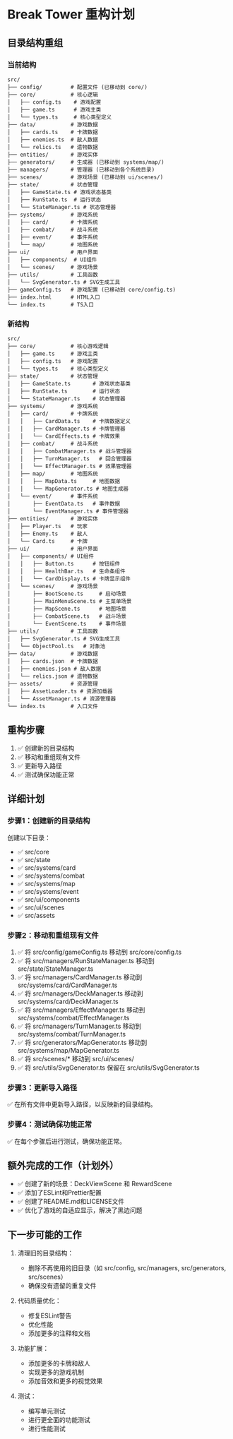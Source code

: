 # Break Tower 重构计划

## 目录结构重组

### 当前结构

```text
src/
├── config/         # 配置文件 (已移动到 core/)
├── core/           # 核心逻辑
│   ├── config.ts    # 游戏配置
│   ├── game.ts      # 游戏主类
│   └── types.ts     # 核心类型定义
├── data/           # 游戏数据
│   ├── cards.ts    # 卡牌数据
│   ├── enemies.ts  # 敌人数据
│   └── relics.ts   # 遗物数据
├── entities/       # 游戏实体
├── generators/     # 生成器 (已移动到 systems/map/)
├── managers/       # 管理器 (已移动到各个系统目录)
├── scenes/         # 游戏场景 (已移动到 ui/scenes/)
├── state/          # 状态管理
│   ├── GameState.ts # 游戏状态基类
│   ├── RunState.ts  # 运行状态
│   └── StateManager.ts # 状态管理器
├── systems/        # 游戏系统
│   ├── card/       # 卡牌系统
│   ├── combat/     # 战斗系统
│   ├── event/      # 事件系统
│   └── map/        # 地图系统
├── ui/             # 用户界面
│   ├── components/  # UI组件
│   └── scenes/     # 游戏场景
├── utils/          # 工具函数
│   └── SvgGenerator.ts # SVG生成工具
├── gameConfig.ts   # 游戏配置 (已移动到 core/config.ts)
├── index.html      # HTML入口
└── index.ts        # TS入口
```

### 新结构

```text
src/
├── core/           # 核心游戏逻辑
│   ├── game.ts     # 游戏主类
│   ├── config.ts   # 游戏配置
│   └── types.ts    # 核心类型定义
├── state/          # 状态管理
│   ├── GameState.ts       # 游戏状态基类
│   ├── RunState.ts        # 运行状态
│   └── StateManager.ts    # 状态管理器
├── systems/        # 游戏系统
│   ├── card/       # 卡牌系统
│   │   ├── CardData.ts    # 卡牌数据定义
│   │   ├── CardManager.ts # 卡牌管理器
│   │   └── CardEffects.ts # 卡牌效果
│   ├── combat/     # 战斗系统
│   │   ├── CombatManager.ts # 战斗管理器
│   │   ├── TurnManager.ts   # 回合管理器
│   │   └── EffectManager.ts # 效果管理器
│   ├── map/        # 地图系统
│   │   ├── MapData.ts     # 地图数据
│   │   └── MapGenerator.ts # 地图生成器
│   └── event/      # 事件系统
│       ├── EventData.ts   # 事件数据
│       └── EventManager.ts # 事件管理器
├── entities/       # 游戏实体
│   ├── Player.ts   # 玩家
│   ├── Enemy.ts    # 敌人
│   └── Card.ts     # 卡牌
├── ui/             # 用户界面
│   ├── components/ # UI组件
│   │   ├── Button.ts      # 按钮组件
│   │   ├── HealthBar.ts   # 生命条组件
│   │   └── CardDisplay.ts # 卡牌显示组件
│   └── scenes/     # 游戏场景
│       ├── BootScene.ts     # 启动场景
│       ├── MainMenuScene.ts # 主菜单场景
│       ├── MapScene.ts      # 地图场景
│       ├── CombatScene.ts   # 战斗场景
│       └── EventScene.ts    # 事件场景
├── utils/          # 工具函数
│   ├── SvgGenerator.ts # SVG生成工具
│   └── ObjectPool.ts   # 对象池
├── data/           # 游戏数据
│   ├── cards.json  # 卡牌数据
│   ├── enemies.json # 敌人数据
│   └── relics.json # 遗物数据
├── assets/         # 资源管理
│   ├── AssetLoader.ts # 资源加载器
│   └── AssetManager.ts # 资源管理器
└── index.ts        # 入口文件
```

## 重构步骤

1. ✅ 创建新的目录结构
2. ✅ 移动和重组现有文件
3. ✅ 更新导入路径
4. ✅ 测试确保功能正常

## 详细计划

### 步骤1：创建新的目录结构

创建以下目录：

- ✅ src/core
- ✅ src/state
- ✅ src/systems/card
- ✅ src/systems/combat
- ✅ src/systems/map
- ✅ src/systems/event
- ✅ src/ui/components
- ✅ src/ui/scenes
- ✅ src/assets

### 步骤2：移动和重组现有文件

1. ✅ 将 src/config/gameConfig.ts 移动到 src/core/config.ts
2. ✅ 将 src/managers/RunStateManager.ts 移动到 src/state/StateManager.ts
3. ✅ 将 src/managers/CardManager.ts 移动到 src/systems/card/CardManager.ts
4. ✅ 将 src/managers/DeckManager.ts 移动到 src/systems/card/DeckManager.ts
5. ✅ 将 src/managers/EffectManager.ts 移动到 src/systems/combat/EffectManager.ts
6. ✅ 将 src/managers/TurnManager.ts 移动到 src/systems/combat/TurnManager.ts
7. ✅ 将 src/generators/MapGenerator.ts 移动到 src/systems/map/MapGenerator.ts
8. ✅ 将 src/scenes/* 移动到 src/ui/scenes/
9. ✅ 将 src/utils/SvgGenerator.ts 保留在 src/utils/SvgGenerator.ts

### 步骤3：更新导入路径

✅ 在所有文件中更新导入路径，以反映新的目录结构。

### 步骤4：测试确保功能正常

✅ 在每个步骤后进行测试，确保功能正常。

## 额外完成的工作（计划外）

- ✅ 创建了新的场景：DeckViewScene 和 RewardScene
- ✅ 添加了ESLint和Prettier配置
- ✅ 创建了README.md和LICENSE文件
- ✅ 优化了游戏的自适应显示，解决了黑边问题

## 下一步可能的工作

1. 清理旧的目录结构：
   - 删除不再使用的旧目录（如 src/config, src/managers, src/generators, src/scenes）
   - 确保没有遗留的重复文件

2. 代码质量优化：
   - 修复ESLint警告
   - 优化性能
   - 添加更多的注释和文档

3. 功能扩展：
   - 添加更多的卡牌和敌人
   - 实现更多的游戏机制
   - 添加音效和更多的视觉效果

4. 测试：
   - 编写单元测试
   - 进行更全面的功能测试
   - 进行性能测试
